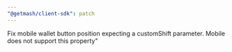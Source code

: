 ```yaml
---
"@getmash/client-sdk": patch
---
```


Fix mobile wallet button position expecting a customShift parameter. Mobile does not support this property"
